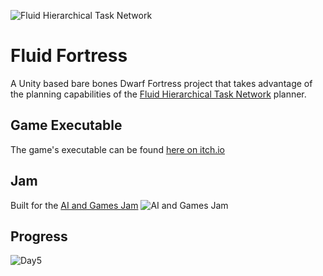 ![Fluid Hierarchical Task Network](https://i.imgur.com/xKfIV0f.png)
# Fluid Fortress
A Unity based bare bones Dwarf Fortress project that takes advantage of the planning capabilities of the [Fluid Hierarchical Task Network](https://github.com/ptrefall/fluid-hierarchical-task-network) planner.

## Game Executable
The game's executable can be found [here on itch.io](https://ptrefall.itch.io/fluid-fortress)

## Jam
Built for the [AI and Games Jam](https://itch.io/jam/aiandgames-2021)
![AI and Games Jam](https://img.itch.zone/aW1hZ2UyL2phbS8yOTc2NDYvNTYxNTQ2MC5wbmc=/original/a6Wrkp.png)

## Progress
![Day5](https://i.imgur.com/Y01KDRW.png)
